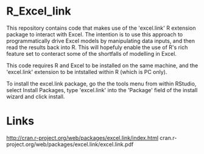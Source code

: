 R_Excel_link
============

This repository contains code that makes use of the 'excel.link' R extension package to interact with Excel.  The intention is to use this approach to programmatically drive Excel models by manipulating data inputs, and then read the results back into R.  This will hopefuly enable the use of R's rich feature set to conteract some of the shortfalls of modelling in Excel.

This code requires R and Excel to be installed on the same machine, and the 'excel.link' extension to be intstalled within R (which is PC only).

To install the excel.link package, go the the tools menu from within RStudio, select Install Packages, type 'excel.link' into the 'Package' field of the install wizard and click install.

Links
======

http://cran.r-project.org/web/packages/excel.link/index.html
cran.r-project.org/web/packages/excel.link/excel.link.pdf
